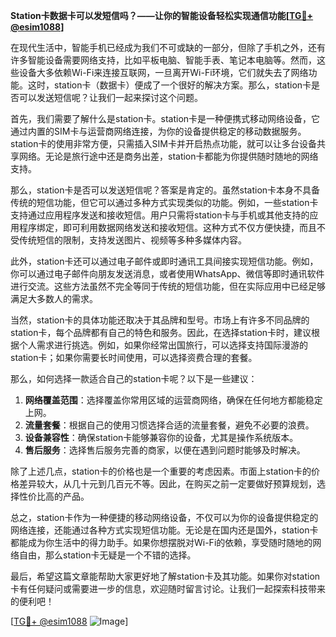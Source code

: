**Station卡数据卡可以发短信吗？——让你的智能设备轻松实现通信功能[[TG💪+ @esim1088](https://t.me/s/esim1088)]**

在现代生活中，智能手机已经成为我们不可或缺的一部分，但除了手机之外，还有许多智能设备需要网络支持，比如平板电脑、智能手表、笔记本电脑等。然而，这些设备大多依赖Wi-Fi来连接互联网，一旦离开Wi-Fi环境，它们就失去了网络功能。这时，station卡（数据卡）便成了一个很好的解决方案。那么，station卡是否可以发送短信呢？让我们一起来探讨这个问题。

首先，我们需要了解什么是station卡。station卡是一种便携式移动网络设备，它通过内置的SIM卡与运营商网络连接，为你的设备提供稳定的移动数据服务。station卡的使用非常方便，只需插入SIM卡并开启热点功能，就可以让多台设备共享网络。无论是旅行途中还是商务出差，station卡都能为你提供随时随地的网络支持。

那么，station卡是否可以发送短信呢？答案是肯定的。虽然station卡本身不具备传统的短信功能，但它可以通过多种方式实现类似的功能。例如，一些station卡支持通过应用程序发送和接收短信。用户只需将station卡与手机或其他支持的应用程序绑定，即可利用数据网络发送和接收短信。这种方式不仅方便快捷，而且不受传统短信的限制，支持发送图片、视频等多种多媒体内容。

此外，station卡还可以通过电子邮件或即时通讯工具间接实现短信功能。例如，你可以通过电子邮件向朋友发送消息，或者使用WhatsApp、微信等即时通讯软件进行交流。这些方法虽然不完全等同于传统的短信功能，但在实际应用中已经足够满足大多数人的需求。

当然，station卡的具体功能还取决于其品牌和型号。市场上有许多不同品牌的station卡，每个品牌都有自己的特色和服务。因此，在选择station卡时，建议根据个人需求进行挑选。例如，如果你经常出国旅行，可以选择支持国际漫游的station卡；如果你需要长时间使用，可以选择资费合理的套餐。

那么，如何选择一款适合自己的station卡呢？以下是一些建议：

1. **网络覆盖范围**：选择覆盖你常用区域的运营商网络，确保在任何地方都能稳定上网。
2. **流量套餐**：根据自己的使用习惯选择合适的流量套餐，避免不必要的浪费。
3. **设备兼容性**：确保station卡能够兼容你的设备，尤其是操作系统版本。
4. **售后服务**：选择售后服务完善的商家，以便在遇到问题时能够及时解决。

除了上述几点，station卡的价格也是一个重要的考虑因素。市面上station卡的价格差异较大，从几十元到几百元不等。因此，在购买之前一定要做好预算规划，选择性价比高的产品。

总之，station卡作为一种便捷的移动网络设备，不仅可以为你的设备提供稳定的网络连接，还能通过各种方式实现短信功能。无论是在国内还是国外，station卡都能成为你生活中的得力助手。如果你想摆脱对Wi-Fi的依赖，享受随时随地的网络自由，那么station卡无疑是一个不错的选择。

最后，希望这篇文章能帮助大家更好地了解station卡及其功能。如果你对station卡有任何疑问或需要进一步的信息，欢迎随时留言讨论。让我们一起探索科技带来的便利吧！

[[TG💪+ @esim1088](https://t.me/s/esim1088) ![Image](https://i.postimg.cc/4NQfJmqS/Snipaste-2025-05-13-00-14-12.png)]